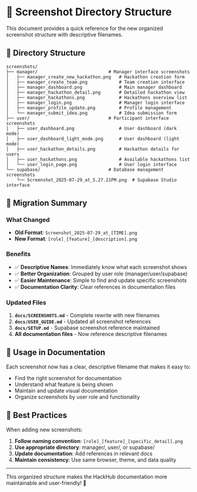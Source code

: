 # 📸 Screenshot Directory Structure

This document provides a quick reference for the new organized screenshot structure with descriptive filenames.

## 📁 Directory Structure

```
screenshots/
├── manager/                           # Manager interface screenshots
│   ├── manager_create_new_hackathon.png   # Hackathon creation form
│   ├── manager_create_team.png            # Team creation interface
│   ├── manager_dashboard.png              # Main manager dashboard
│   ├── manager_hackathon_detail.png       # Detailed hackathon view
│   ├── manager_hackathons.png             # Hackathons overview list
│   ├── manager_login.png                  # Manager login interface
│   ├── manager_profile_update.png         # Profile management
│   └── manager_submit_idea.png            # Idea submission form
├── user/                              # Participant interface screenshots
│   ├── user_dashboard.png                 # User dashboard (dark mode)
│   ├── user_dashboard_light_mode.png      # User dashboard (light mode)
│   ├── user_hackathon_details.png         # Hackathon details for users
│   ├── user_hackathons.png                # Available hackathons list
│   └── user_login_page.png                # User login interface
└── supabase/                          # Database management screenshots
    └── Screenshot_2025-07-29_at_5.27.21PM.png  # Supabase Studio interface
```

## 🔄 Migration Summary

### What Changed
- **Old Format**: `Screenshot_2025-07-29_at_[TIME].png`
- **New Format**: `[role]_[feature]_[description].png`

### Benefits
- ✅ **Descriptive Names**: Immediately know what each screenshot shows
- ✅ **Better Organization**: Grouped by user role (manager/user/supabase)
- ✅ **Easier Maintenance**: Simple to find and update specific screenshots
- ✅ **Documentation Clarity**: Clear references in documentation files

### Updated Files
1. **`docs/SCREENSHOTS.md`** - Complete rewrite with new filenames
2. **`docs/USER_GUIDE.md`** - Updated all screenshot references
3. **`docs/SETUP.md`** - Supabase screenshot reference maintained
4. **All documentation files** - Now reference descriptive filenames

## 📖 Usage in Documentation

Each screenshot now has a clear, descriptive filename that makes it easy to:
- Find the right screenshot for documentation
- Understand what feature is being shown
- Maintain and update visual documentation
- Organize screenshots by user role and functionality

## 🎯 Best Practices

When adding new screenshots:
1. **Follow naming convention**: `[role]_[feature]_[specific_detail].png`
2. **Use appropriate directory**: manager/, user/, or supabase/
3. **Update documentation**: Add references in relevant docs
4. **Maintain consistency**: Use same browser, theme, and data quality

---

This organized structure makes the HackHub documentation more maintainable and user-friendly! 🚀
